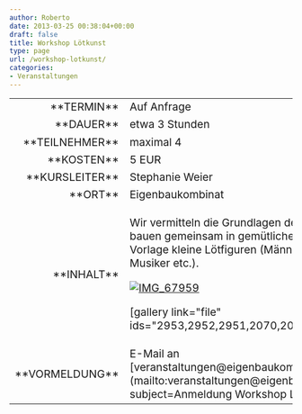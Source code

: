 ```yaml
---
author: Roberto
date: 2013-03-25 00:38:04+00:00
draft: false
title: Workshop Lötkunst
type: page
url: /workshop-lotkunst/
categories:
- Veranstaltungen
---
```


<table >
<tbody style="font-size: 1.2em;" >
<tr >

<td style="width: 20%; text-align: right;" >**TERMIN**
</td>

<td style="text-align: left;" >Auf Anfrage

</td>
</tr>
<tr >

<td style="width: 20%; text-align: right;" >**DAUER**
</td>

<td style="text-align: left;" >etwa 3 Stunden
</td>
</tr>
<tr >

<td style="width: 20%; text-align: right;" >**TEILNEHMER**
</td>

<td style="text-align: left;" >maximal 4
</td>
</tr>
<tr >

<td style="width: 20%; text-align: right;" >**KOSTEN**
</td>

<td style="text-align: left;" >5 EUR
</td>
</tr>
<tr >

<td style="width: 20%; text-align: right;" >**KURSLEITER**
</td>

<td style="text-align: left;" >Stephanie Weier
</td>
</tr>
<tr >

<td style="width: 20%; text-align: right;" >**ORT**
</td>

<td style="text-align: left;" >Eigenbaukombinat
</td>
</tr>
<tr >

<td style="width: 20%; text-align: right;" >**INHALT**
</td>

<td style="text-align: left;" >


Wir vermitteln die Grundlagen des Lötens und bauen gemeinsam in gemütlicher Runde nach Vorlage kleine Lötfiguren (Männchen, Katzen, Musiker etc.).


[![IMG_67959](https://eigenbaukombinat.de/wp-content/uploads/2013/02/IMG_67959-300x300.jpg)
](https://eigenbaukombinat.de/wp-content/uploads/2013/02/IMG_67959.jpg)

[gallery link="file" ids="2953,2952,2951,2070,2069,1924,1922"]
</td>
</tr>
<tr >

<td style="width: 20%; text-align: right;" >**VORMELDUNG**
</td>

<td style="text-align: left;" >E-Mail an [veranstaltungen@eigenbaukombinat.de](mailto:veranstaltungen@eigenbaukombinat.de?subject=Anmeldung Workshop Lötkunst)
</td>
</tr>
</tbody>
</table>
